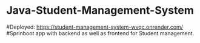 # Java-Student-Management-System
#Deployed: https://student-management-system-wvqc.onrender.com/
#Sprinboot app with backend as well as frontend for Student management. 
